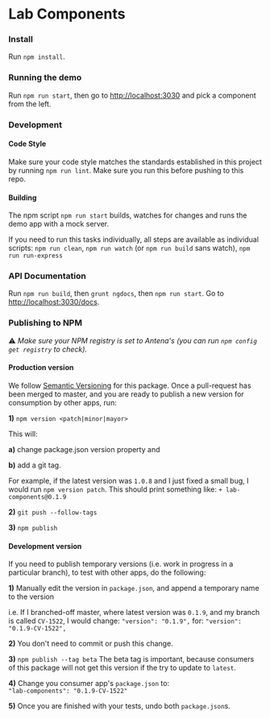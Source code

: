 # Lab Components

### Install
Run `npm install`.

### Running the demo
Run `npm run start`, then go to [http://localhost:3030](http://localhost:3030) and pick a component from the left.

### Development

#### Code Style
Make sure your code style matches the standards established in this project by running `npm run lint`. Make sure you run this before pushing to this repo.

#### Building
The npm script `npm run start` builds, watches for changes and runs the demo app with a mock server.

If you need to run this tasks individually, all steps are available as individual scripts: 
`npm run clean`, `npm run watch` (or `npm run build` sans watch), `npm run run-express`

### API Documentation
Run `npm run build`, then `grunt ngdocs`, then `npm run start`. Go to [http://localhost:3030/docs](http://localhost:3030/docs).  

### Publishing to NPM
:warning: *Make sure your NPM registry is set to Antena's (you can run `npm config get registry` to check).*

#### Production version
We follow [Semantic Versioning](http://semver.org/) for this package. 
Once a pull-request has been merged to master, and you are ready to publish a new version for consumption by other apps, run:

**1)** `npm version <patch|minor|mayor>`

This will: 

  **a)** change package.json version property and 

  **b)** add a git tag.

For example, if the latest version was `1.0.8` and I just fixed a small bug, I would run `npm version patch`. This should print something like: 
`+ lab-components@0.1.9`

**2)** `git push --follow-tags`

**3)** `npm publish`

#### Development version
If you need to publish temporary versions (i.e. work in progress in a particular branch), to test with other apps, do the following:

**1)** Manually edit the version in `package.json`, and append a temporary name to the version

i.e. If I branched-off master, where latest version was `0.1.9`, and my branch is called `CV-1522`, I would change:
`"version": "0.1.9",`
for:
`"version": "0.1.9-CV-1522",`

**2)** You don't need to commit or push this change.

**3)** `npm publish --tag beta`
The beta tag is important, because consumers of this package will not get this version if the try to update to `latest`.

**4)** Change you consumer app's `package.json` to:  
`"lab-components": "0.1.9-CV-1522"`

**5)** Once you are finished with your tests, undo both `package.json`s.
